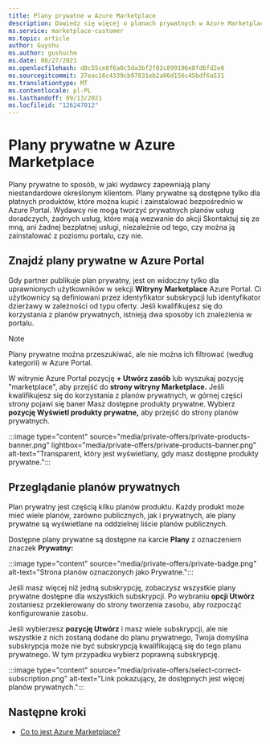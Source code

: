 ```yaml
---
title: Plany prywatne w Azure Marketplace
description: Dowiedz się więcej o planach prywatnych w Azure Marketplace.
ms.service: marketplace-customer
ms.topic: article
author: Guyshu
ms.author: gushuchm
ms.date: 08/27/2021
ms.openlocfilehash: d8c55ce8f6a0c5da3bf2f02c899196e8fd6fd2e0
ms.sourcegitcommit: 37eac16c4339cb97831eb2a86d156c45bdf6a531
ms.translationtype: MT
ms.contentlocale: pl-PL
ms.lasthandoff: 09/13/2021
ms.locfileid: "126247012"
---
```

# <a name="private-plans-in-azure-marketplace"></a>Plany prywatne w Azure Marketplace

Plany prywatne to sposób, w jaki wydawcy zapewniają plany niestandardowe określonym klientom. Plany prywatne są dostępne tylko dla płatnych produktów, które można kupić i zainstalować bezpośrednio w Azure Portal. Wydawcy nie mogą tworzyć prywatnych planów  usług doradczych, żadnych usług, które mają wezwanie do akcji Skontaktuj się ze mną, ani żadnej bezpłatnej usługi, niezależnie od tego, czy można ją zainstalować z poziomu portalu, czy nie.

## <a name="find-private-plans-in-the-azure-portal"></a>Znajdź plany prywatne w Azure Portal

Gdy partner publikuje plan prywatny, jest on widoczny tylko dla uprawnionych użytkowników w sekcji **Witryny Marketplace** Azure Portal. Ci użytkownicy są definiowani przez identyfikator subskrypcji lub identyfikator dzierżawy w zależności od typu oferty. Jeśli kwalifikujesz się do korzystania z planów prywatnych, istnieją dwa sposoby ich znalezienia w portalu.

> [!NOTE]
> Plany prywatne można przeszukiwać, ale nie można ich filtrować (według kategorii) w Azure Portal.

W witrynie Azure Portal pozycję **+ Utwórz zasób** lub wyszukaj pozycję "marketplace", aby przejść do **strony witryny Marketplace.** Jeśli kwalifikujesz się do korzystania z  planów prywatnych, w górnej części strony pojawi się baner Masz dostępne produkty prywatne. Wybierz **pozycję Wyświetl produkty prywatne,** aby przejść do strony planów prywatnych.

:::image type="content" source="media/private-offers/private-products-banner.png" lightbox="media/private-offers/private-products-banner.png" alt-text="Transparent, który jest wyświetlany, gdy masz dostępne produkty prywatne.":::

## <a name="review-private-plans"></a>Przeglądanie planów prywatnych

Plan prywatny jest częścią kilku planów produktu. Każdy produkt może mieć wiele planów, zarówno publicznych, jak i prywatnych, ale plany prywatne są wyświetlane na oddzielnej liście planów publicznych.

Dostępne plany prywatne są dostępne na karcie **Plany** z oznaczeniem znaczek **Prywatny:**

:::image type="content" source="media/private-offers/private-badge.png" alt-text="Strona planów oznaczonych jako Prywatne.":::

Jeśli masz więcej niż jedną subskrypcję, zobaczysz wszystkie plany prywatne dostępne dla wszystkich subskrypcji. Po wybraniu **opcji Utwórz** zostaniesz przekierowany do strony tworzenia zasobu, aby rozpocząć konfigurowanie zasobu.

Jeśli wybierzesz **pozycję Utwórz** i masz wiele subskrypcji, ale nie wszystkie z nich zostaną dodane do planu prywatnego, Twoja domyślna subskrypcja może nie być subskrypcją kwalifikującą się do tego planu prywatnego. W tym przypadku wybierz poprawną subskrypcję.

:::image type="content" source="media/private-offers/select-correct-subscription.png" alt-text="Link pokazujący, że dostępnych jest więcej planów prywatnych.":::

## <a name="next-steps"></a>Następne kroki

- [Co to jest Azure Marketplace?](azure-marketplace-overview.md)
